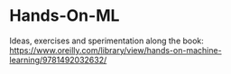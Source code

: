 # Hands-On-ML
Ideas, exercises and sperimentation along the book: https://www.oreilly.com/library/view/hands-on-machine-learning/9781492032632/
